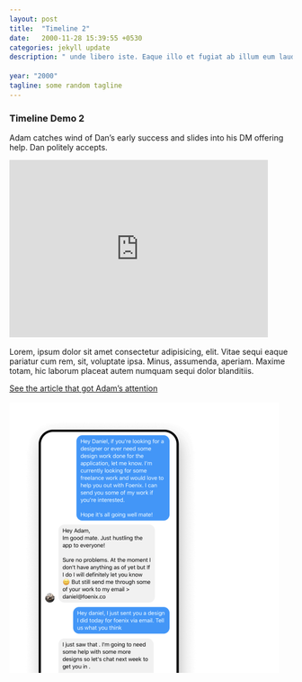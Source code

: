 ```yaml
---
layout: post
title:  "Timeline 2"
date:   2000-11-28 15:39:55 +0530
categories: jekyll update
description: " unde libero iste. Eaque illo et fugiat ab illum eum laudantium alias tenetur praesentium? Quam dicta fugit odio corrupti harum illo."

year: "2000"
tagline: some random tagline
---
```

<div class="timeline_right">
   <div class="margin-bottom-medium">
      <div class="timeline_text">
         <h3>Timeline Demo 2</h3>
      <p>
      Adam catches wind of Dan’s early success and slides into his DM offering help. Dan politely accepts.<br/></div>
      <iframe width="460" height="315" src="https://www.youtube.com/embed/sQQJEiESrK0" title="YouTube video player" frameborder="0" allow="accelerometer; autoplay; clipboard-write; encrypted-media; gyroscope; picture-in-picture" allowfullscreen></iframe>
      <p>Lorem, ipsum dolor sit amet consectetur adipisicing, elit. Vitae sequi eaque pariatur cum rem, sit, voluptate ipsa. Minus, assumenda, aperiam. Maxime totam, hic laborum placeat autem numquam sequi dolor blanditiis.</p>
   </div>
   <div class="margin-bottom-xlarge">
      <div class="inline-block">
         <a href="#" target="_blank" class="timeline_link w-inline-block">
            <div>See the article that got Adam’s attention</div>
            <img src="https://assets.website-files.com/60dd72519d9f9f67690ae425/60de4e982f499b91260e0e91_open_in_new.svg" loading="lazy" alt="" class="link-icon"/>
         </a>
      </div>
   </div>
   <div class="timeline_image-wrapper"><img src="assets/60de4fe2f3220f62c99e3f0f_Image%202.png" loading="lazy" width="480"></div>

         